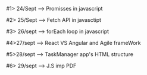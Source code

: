 #1> 24/Sept --> Promisses in javascript



#2> 25/Sept --> Fetch API in javasctipt


#3> 26/sept --> forEach loop in javascript

#4>27/sept --> React VS Angular and Agile frameWork

#5>28/sept --> TaskManager app's HTML structure

#6> 29/sept --> J.S imp PDF
